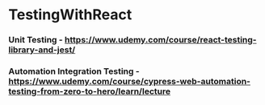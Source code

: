 # TestingWithReact

### Unit Testing - https://www.udemy.com/course/react-testing-library-and-jest/
### Automation Integration Testing - https://www.udemy.com/course/cypress-web-automation-testing-from-zero-to-hero/learn/lecture
